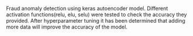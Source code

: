 Fraud anomaly detection using keras autoencoder model. 
Different activation functions(relu, elu, selu) were tested to check the accuracy they provided.
After hyperparameter tuning it has been determined that adding more data will improve the accuracy of the model.
